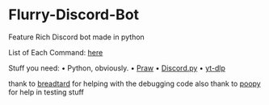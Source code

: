# Flurry-Discord-Bot
 Feature Rich Discord bot made in python


List of Each Command: <a href=https://github.com/DevDan0/Flurry-Discord-Bot/blob/main/explaining-each-command.md> here</a>

Stuff you need:
• Python, obviously.
• <a href=https://praw.readthedocs.io/>Praw</a>
• <a href=https://discordpy.readthedocs.io/>Discord.py</a>
• <a href=https://github.com/yt-dlp/yt-dlp>yt-dlp</a>


thank to <a href =https://github.com/breadtard>breadtard</a> for helping with the debugging code 
also thank to <a href=https://github.com/poopyyyyy>poopy</a> for help in testing stuff
